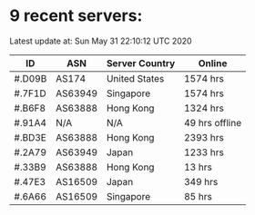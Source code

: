 # 9 recent servers:

Latest update at: Sun May 31 22:10:12 UTC 2020

| ID | ASN | Server Country | Online |
| -- | --- | -------------- | ------ |
| #.D09B | AS174 | United States | 1574 hrs |
| #.7F1D | AS63949 | Singapore | 1574 hrs |
| #.B6F8 | AS63888 | Hong Kong | 1324 hrs |
| #.91A4 | N/A | N/A | 49 hrs offline |
| #.BD3E | AS63888 | Hong Kong | 2393 hrs |
| #.2A79 | AS63949 | Japan | 1233 hrs |
| #.33B9 | AS63888 | Hong Kong | 13 hrs |
| #.47E3 | AS16509 | Japan | 349 hrs |
| #.6A66 | AS16509 | Singapore | 85 hrs |

